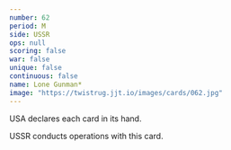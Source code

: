 ```yaml
---
number: 62
period: M
side: USSR
ops: null
scoring: false
war: false
unique: false
continuous: false
name: Lone Gunman*
image: "https://twistrug.jjt.io/images/cards/062.jpg"
---
```

USA declares each card in its hand.

USSR conducts operations with this card.
